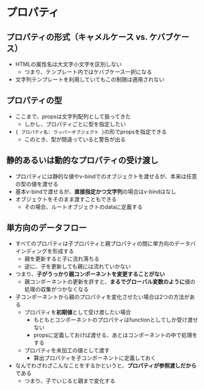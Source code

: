 # プロパティ

## プロパティの形式（キャメルケース vs. ケバブケース）
* HTMLの属性名は大文字小文字を区別しない
    * つまり、テンプレート内ではケバブケース一択になる
* 文字列テンプレートを利用していてもこの制限は適用されない

## プロパティの型
* ここまで、propsは文字列配列として扱ってきた
    * しかし、プロパティごとに型を指定したい
* `{ プロパティ名: ラッパーオブジェクト }`の形でpropsを指定できる
    * このとき、型が間違っていると警告が出る

## 静的あるいは動的なプロパティの受け渡し
* プロパティには静的な値やv-bindでのオブジェクトを渡せるが、本来は任意の型の値を渡せる
* 基本v-bindで渡せるが、**直接指定かつ文字列**の場合はv-bindはなし
* オブジェクトをそのまま渡すこともできる
    * その場合、ルートオブジェクトのdataに定義する

## 単方向のデータフロー
* すべてのプロパティは子プロパティと親プロパティの間に単方向のデータバインディングを形成する
    * 親を更新すると子に流れ落ちる
    * 逆に、子を更新しても親には流れていかない
* つまり、**子がうっかり親コンポーネントを変更することがない**
    * 親コンポーネントの更新を許すと、**まるでグローバル変数のように**値の処理の収集がつかなくなる
* 子コンポーネントから親のプロパティを変化させたい場合は2つの方法がある
    * プロパティを**初期値**として受け渡したい場合
        * もともとコンポーネントのプロパティはfunctionとしてしか受け渡せない
        * propsに定義しておけば渡せる、あとはコンポーネントの中で処理をする
    * プロパティを未加工の値として渡す
        * 算出プロパティを子コンポーネントに定義しておく
* なんでわざわざこんなことをするかというと、**プロパティが参照渡しだから**である
    * つまり、子でいじると親まで変化する



